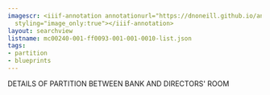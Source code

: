 ```yaml
---
imagescr: <iiif-annotation annotationurl="https://dnoneill.github.io/annotations/mc00240-001-ff0093-001-001-0010-3.json"
  styling="image_only:true"></iiif-annotation>
layout: searchview
listname: mc00240-001-ff0093-001-001-0010-list.json
tags:
- partition
- blueprints
---
```

DETAILS OF PARTITION BETWEEN BANK AND DIRECTORS' ROOM